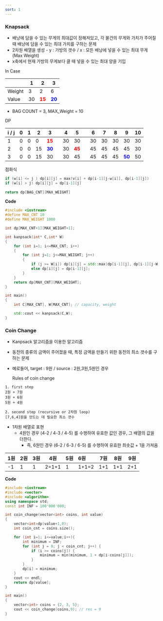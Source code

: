 ```yaml
---
sort: 1
---
```


### Knapsack

* 배낭에 담을 수 있는 무게의 최대값이 정해져있고, 각 물건의 무게와 가치가 주어질 때 배낭에 담을 수 있는 최대 가치를 구하는 문제
* 2차원 배열을 생성 - y : 가방의 갯수 / x : 모든 배낭에 넣을 수 있는 최대 무게 (Max Weight)
* x축에서 현재 가방의 무게보다 클 때 넣을 수 있는 최대 양을 기입



In Case

|        | 1    | 2                                     | 3                                      |
| ------ | ---- | ------------------------------------- | -------------------------------------- |
| Weight | 3    | 2                                     | 6                                      |
| Value  | 30   | **<span style="color:red">15</span>** | **<span style="color:blue">20</span>** |

* BAG COUNT = 3, MAX_Weight = 10



DP

| i / j | 0    | 1    | 2    | 3                                      |      | 4    | 5                                     |      | 6    | 7    | 8    | 9                                      | 10   |
| ----- | ---- | ---- | ---- | -------------------------------------- | ---- | ---- | ------------------------------------- | ---- | ---- | ---- | ---- | -------------------------------------- | ---- |
| 1     | 0    | 0    | 0    | **<span style="color:red">15</span>**  |      | 30   | 30                                    |      | 30   | 30   | 30   | 30                                     | 30   |
| 2     | 0    | 0    | 15   | **<span style="color:blue">30</span>** |      | 30   | **<span style="color:red">45</span>** |      | 45   | 45   | 45   | 45                                     | 30   |
| 3     | 0    | 0    | 15   | 30                                     |      | 30   | 45                                    |      | 45   | 45   | 45   | **<span style="color:blue">50</span>** | 50   |



점화식 

```c++
if (w[i] <= j ) dp[i][j] = max(v[i] + dp[i-1][j-w[i]], dp[i-1][j])
if (w[i] > j) dp[i][j] = dp[i-1][j]
  
return dp[BAG_CNT][MAX_WEIGHT]
```



**Code**

```c++
#include <iostream>
#define MAX_CNT 10
#define MAX_WEIGHT 1000

int dp[MAX_CNT+1][MAX_WEIGHT+1];

int kanpsack(int* C,int* W)
{	
	for (int i=1; i<=MAX_CNT; i++)
	{
		for (int j=1; j<=MAX_WEIGHT; j++)
		{
			if (j >= W[i]) dp[i][j] = std::max(dp[i-1][j], dp[i-1][j-W[i]] + C[i]);
			else dp[i][j] = dp[i-1][j];
		}
	}
	return dp[MAX_CNT][MAX_WEIGHT];
}

int main()
{
	int C[MAX_CNT], W[MAX_CNT]; // capacity, weight

	std::cout << kanpsack(C,W);
}
```



### Coin Change

* Kanpsack 알고리즘을 이용한 알고리즘
* 동전의 종류의 금액이 주어졌을 때, 특정 금액을 만들기 위한 동전의 최소 갯수를 구하는 문제

* 예로들어, target : 9원 / source : 2원,3원,5원인 경우

  Rules of coin change

```
1. first step
2원 + 7원
3원 + 6원
5원 + 4원

2. second step (recursive or 2차원 loop)
[7,6,4]원을 만드는 데 필요한 최소 갯수
```

* 1차원 배열로 표현
  * 4원인 경우 (4-2 / 4-3 / 4-5) 를 수행하여 유효한 값인 경우, 그 배열의 값을 더한다.
    * 즉, 6원인 경우 (6-2 / 6-3 / 6-5) 를 수행하여 유효한 최솟값 + 1을 가져옴 

| 1원  | 2원  | 3원  | 4원   | 5원  | 6원   | 7원  | 8원  | 9원  |
| ---- | ---- | ---- | ----- | ---- | :---- | ---- | ---- | ---- |
| -1   | 1    | 1    | 2=1+1 | 1    | 1+1=2 | 1+1  | 1+1  | 2+1  |



**Code**

```c++
#include <iostream>
#include <vector>
#include <algorithm>
using namespace std;
const int INF = 100'000'000;

int coin_change(vector<int> coins, int value)
{
    vector<int>dp(value+1,0);
    int coin_cnt = coins.size();

    for (int i=1; i<=value;i++){
        int minimum = INF;
        for (int j = 0; j < coin_cnt; j++) {            
            if (i >= coins[j]) {
                minimum = min(minimum, 1 + dp[i-coins[j]]);
            }
        }
        dp[i] = minimum;
    }
    cout << endl;
    return dp[value];
}

int main()
{
    vector<int> coins = {2, 3, 5};
    cout << coin_change(coins,9); // res = 9
}
```

